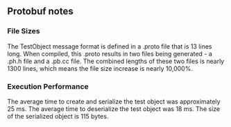## Protobuf notes

### File Sizes ###
The TestObject message format is defined in a .proto file that is 13 lines long. 
When compiled, this .proto results in two files being generated - a .ph.h file and a .pb.cc file. The combined lengths of these two files is nearly 1300 lines, which means the file size increase is nearly 10,000%.

### Execution Performance ###
The average time to create and serialize the test object was approximately 25 ms. The average time to deserialize the test object was 18 ms. The size of the serialized object is 115 bytes.
